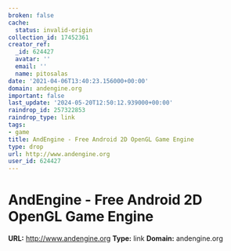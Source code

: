 ```yaml
---
broken: false
cache:
  status: invalid-origin
collection_id: 17452361
creator_ref:
  _id: 624427
  avatar: ''
  email: ''
  name: pitosalas
date: '2021-04-06T13:40:23.156000+00:00'
domain: andengine.org
important: false
last_update: '2024-05-20T12:50:12.939000+00:00'
raindrop_id: 257322853
raindrop_type: link
tags:
- game
title: AndEngine - Free Android 2D OpenGL Game Engine
type: drop
url: http://www.andengine.org
user_id: 624427
---
```


# AndEngine - Free Android 2D OpenGL Game Engine

**URL:** http://www.andengine.org
**Type:** link
**Domain:** andengine.org
